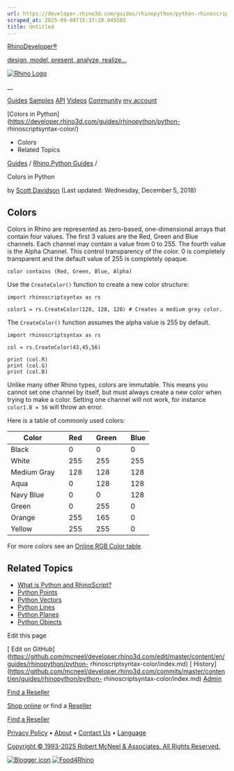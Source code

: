 ```yaml
---
url: https://developer.rhino3d.com/guides/rhinopython/python-rhinoscriptsyntax-color/
scraped_at: 2025-09-08T15:37:28.945585
title: Untitled
---
```


[RhinoDeveloper®](/)

[design, model, present, analyze, realize...](/)

[![Rhino Logo](https://developer.rhino3d.com/images/rhinodevlogo.png)](/)

__

[Guides](https://developer.rhino3d.com/guides)
[Samples](https://developer.rhino3d.com/samples)
[API](https://developer.rhino3d.com/api)
[Videos](https://developer.rhino3d.com/videos)
[Community](https://discourse.mcneel.com/c/rhino-developer) [my account
](https://www.rhino3d.com/my-account/ "Manage your account, licenses, and
teams")

[Colors in Python](https://developer.rhino3d.com/guides/rhinopython/python-
rhinoscriptsyntax-color/)

  * Colors
  * Related Topics

[Guides](https://developer.rhino3d.com/en/guides/) / [Rhino.Python
Guides](https://developer.rhino3d.com/en/guides/rhinopython/) /

Colors in Python

by [Scott Davidson](https://discourse.mcneel.com/u/scottd/) (Last updated:
Wednesday, December 5, 2018)

## Colors

Colors in Rhino are represented as zero-based, one-dimensional arrays that
contain four values. The first 3 values are the Red, Green and Blue channels.
Each channel may contain a value from 0 to 255. The fourth value is the Alpha
Channel. This control transparency of the color. 0 is completely transparent
and the default value of 255 is completely opaque.

    
    
    color contains (Red, Green, Blue, Alpha)
    

Use the `CreateColor()` function to create a new color structure:

    
    
    import rhinoscriptsyntax as rs
    
    color1 = rs.CreateColor(128, 128, 128) # Creates a medium grey color.
    

The `CreateColor()` function assumes the alpha value is 255 by default.

    
    
    import rhinoscriptsyntax as rs
    
    col = rs.CreateColor(43,45,56)
    
    print (col.R)
    print (col.G)
    print (col.B)
    

Unlike many other Rhino types, colors are immutable. This means you cannot set
one channel by itself, but must always create a new color when trying to make
a color. Setting one channel will not work, for instance `color1.B = 56` will
throw an error.

Here is a table of commonly used colors:

Color |  | Red |  | Green |  | Blue  
---|---|---|---|---|---|---  
Black |  | 0 |  | 0 |  | 0  
White |  | 255 |  | 255 |  | 255  
Medium Gray |  | 128 |  | 128 |  | 128  
Aqua |  | 0 |  | 128 |  | 128  
Navy Blue |  | 0 |  | 0 |  | 128  
Green |  | 0 |  | 255 |  | 0  
Orange |  | 255 |  | 165 |  | 0  
Yellow |  | 255 |  | 255 |  | 0  
  
For more colors see an [Online RGB Color
table](http://www.rapidtables.com/web/color/RGB_Color.htm#color-table).

## Related Topics

  * [What is Python and RhinoScript?](https://developer.rhino3d.com/guides/rhinopython/what-is-rhinopython/)
  * [Python Points](https://developer.rhino3d.com/guides/rhinopython/python-rhinoscriptsyntax-points/)
  * [Python Vectors](https://developer.rhino3d.com/guides/rhinopython/python-rhinoscriptsyntax-vectors/)
  * [Python Lines](https://developer.rhino3d.com/guides/rhinopython/python-rhinoscriptsyntax-lines)
  * [Python Planes](https://developer.rhino3d.com/guides/rhinopython/python-rhinoscriptsyntax-planes)
  * [Python Objects](https://developer.rhino3d.com/guides/rhinopython/python-rhinoscriptsyntax-objects/)

Edit this page

[ Edit on
GitHub](https://github.com/mcneel/developer.rhino3d.com/edit/master/content/en/guides/rhinopython/python-
rhinoscriptsyntax-color/index.md) [
History](https://github.com/mcneel/developer.rhino3d.com/commits/master/content/en/guides/rhinopython/python-
rhinoscriptsyntax-color/index.md) [
Admin](https://developer.rhino3d.com/admin)

[Find a Reseller](https://www.rhino3d.com/sales)

[Shop online](https://www.rhino3d.com/store) or find a
[Reseller](https://www.rhino3d.com/sales)

[Find a Reseller](https://www.rhino3d.com/sales)

[Privacy Policy](https://www.rhino3d.com/privacy) •
[About](https://www.rhino3d.com/mcneel/about) • [Contact
Us](https://www.rhino3d.com/mcneel/contact) • [
Language](https://www.rhino3d.com/language "Change to a different region or
language")

[Copyright © 1993-2025 Robert McNeel & Associates. All Rights
Reserved.](https://www.rhino3d.com/mcneel/about)

[](https://www.facebook.com/McNeelRhinoceros/)
[](https://twitter.com/bobmcneel) [](https://www.linkedin.com/groups/75313/)
[](https://www.youtube.com/user/RhinoGuide/videos) [](https://vimeo.com/rhino)
[![Blogger
icon](https://developer.rhino3d.com/images/blogger.svg)](http://blog.rhino3d.com/)
[![Food4Rhino](https://developer.rhino3d.com/images/f4r_icon_01.svg)](https://www.food4rhino.com)

